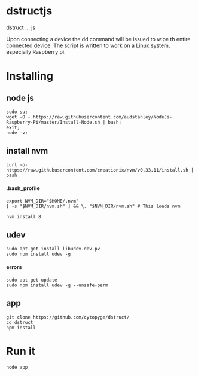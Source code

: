 # dstructjs
dstruct ... js

Upon connecting a device the dd command will be issued to wipe th entire connected device.
The script is written to work on a Linux system, especially Raspberry pi.

# Installing 

## node js

```
sudo su;
wget -O - https://raw.githubusercontent.com/audstanley/NodeJs-Raspberry-Pi/master/Install-Node.sh | bash;
exit;
node -v;
```
## install nvm

```
curl -o- https://raw.githubusercontent.com/creationix/nvm/v0.33.11/install.sh | bash
```

#### .bash_profile 

```
export NVM_DIR="$HOME/.nvm"
[ -s "$NVM_DIR/nvm.sh" ] && \. "$NVM_DIR/nvm.sh" # This loads nvm
```

```
nvm install 8
```

## udev
```
sudo apt-get install libudev-dev pv
sudo npm install udev -g
```
#### errors
```
sudo apt-get update
sudo npm install udev -g --unsafe-perm
```

## app
```
git clone https://github.com/cytopyge/dstruct/
cd dstruct
npm install
```


# Run it

```
node app
```
